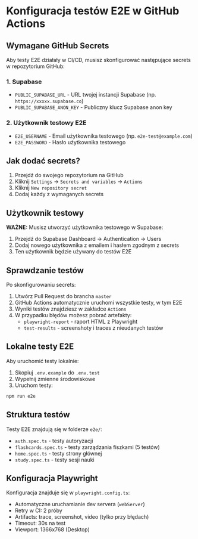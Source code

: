# Konfiguracja testów E2E w GitHub Actions

## Wymagane GitHub Secrets

Aby testy E2E działały w CI/CD, musisz skonfigurować następujące secrets w repozytorium GitHub:

### 1. Supabase
- `PUBLIC_SUPABASE_URL` - URL twojej instancji Supabase (np. `https://xxxxx.supabase.co`)
- `PUBLIC_SUPABASE_ANON_KEY` - Publiczny klucz Supabase anon key

### 2. Użytkownik testowy E2E
- `E2E_USERNAME` - Email użytkownika testowego (np. `e2e-test@example.com`)
- `E2E_PASSWORD` - Hasło użytkownika testowego

## Jak dodać secrets?

1. Przejdź do swojego repozytorium na GitHub
2. Kliknij `Settings` → `Secrets and variables` → `Actions`
3. Kliknij `New repository secret`
4. Dodaj każdy z wymaganych secrets

## Użytkownik testowy

**WAŻNE:** Musisz utworzyć użytkownika testowego w Supabase:

1. Przejdź do Supabase Dashboard → Authentication → Users
2. Dodaj nowego użytkownika z emailem i hasłem zgodnym z secrets
3. Ten użytkownik będzie używany do testów E2E

## Sprawdzanie testów

Po skonfigurowaniu secrets:
1. Utwórz Pull Request do brancha `master`
2. GitHub Actions automatycznie uruchomi wszystkie testy, w tym E2E
3. Wyniki testów znajdziesz w zakładce `Actions`
4. W przypadku błędów możesz pobrać artefakty:
   - `playwright-report` - raport HTML z Playwright
   - `test-results` - screenshoty i traces z nieudanych testów

## Lokalne testy E2E

Aby uruchomić testy lokalnie:

1. Skopiuj `.env.example` do `.env.test`
2. Wypełnij zmienne środowiskowe
3. Uruchom testy:

```bash
npm run e2e
```

## Struktura testów

Testy E2E znajdują się w folderze `e2e/`:
- `auth.spec.ts` - testy autoryzacji
- `flashcards.spec.ts` - testy zarządzania fiszkami (5 testów)
- `home.spec.ts` - testy strony głównej
- `study.spec.ts` - testy sesji nauki

## Konfiguracja Playwright

Konfiguracja znajduje się w `playwright.config.ts`:
- Automatyczne uruchamianie dev servera (`webServer`)
- Retry w CI: 2 próby
- Artifacts: trace, screenshot, video (tylko przy błędach)
- Timeout: 30s na test
- Viewport: 1366x768 (Desktop)

